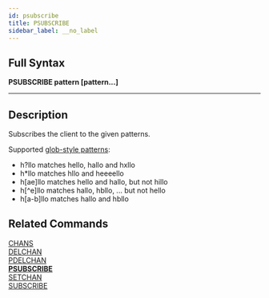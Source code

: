 ```yaml
---
id: psubscribe
title: PSUBSCRIBE
sidebar_label: __no_label
---
```


## Full Syntax

**PSUBSCRIBE pattern [pattern...]**

---

## Description

Subscribes the client to the given patterns.

Supported [glob-style patterns](https://en.wikipedia.org/wiki/Glob_(programming)):

- h?llo matches hello, hallo and hxllo
- h*llo matches hllo and heeeello
- h[ae]llo matches hello and hallo, but not hillo
- h[^e]llo matches hallo, hbllo, ... but not hello
- h[a-b]llo matches hallo and hbllo

## Related Commands

[CHANS](../commands/chans.md)<br>
[DELCHAN](../commands/delchan.md)<br>
[PDELCHAN](../commands/pdelchan.md)<br>
**[PSUBSCRIBE](../commands/psubscribe.md)**<br>
[SETCHAN](../commands/setchan.md)<br>
[SUBSCRIBE](../commands/subscribe.md)<br>